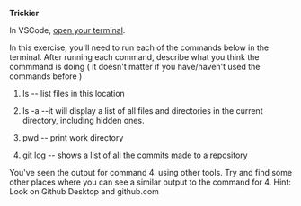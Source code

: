 **Trickier**

In VSCode, [open your terminal](https://code.visualstudio.com/docs/terminal/basics#_terminal-shells).

In this exercise, you'll need to run each of the commands below in the terminal.
After running each command, describe what you think the commmand is doing ( it doesn't matter if you have/haven't used the commands before )

1. ls -- list files in this location

2. ls -a --it will display a list of all files and directories in the current directory, including hidden ones.

3. pwd -- print work directory

4. git log -- shows a list of all the commits made to a repository

You've seen the output for command 4. using other tools. Try and find some other places where you can see a similar output to the command for 4. Hint: Look on Github Desktop and github.com